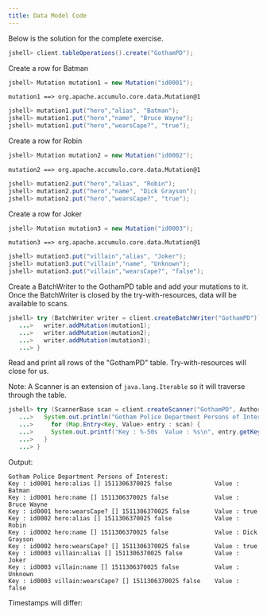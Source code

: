 ```yaml
---
title: Data Model Code
---
```


Below is the solution for the complete exercise.

```java
jshell> client.tableOperations().create("GothamPD");
```
Create a row for Batman
```java
jshell> Mutation mutation1 = new Mutation("id0001");
```
```commandline
mutation1 ==> org.apache.accumulo.core.data.Mutation@1
```
```java
jshell> mutation1.put("hero","alias", "Batman");
jshell> mutation1.put("hero","name", "Bruce Wayne");
jshell> mutation1.put("hero","wearsCape?", "true");
```

Create a row for Robin
```java
jshell> Mutation mutation2 = new Mutation("id0002");
```
```commandline
mutation2 ==> org.apache.accumulo.core.data.Mutation@1
```
```java
jshell> mutation2.put("hero","alias", "Robin");
jshell> mutation2.put("hero","name", "Dick Grayson");
jshell> mutation2.put("hero","wearsCape?", "true");
```    

Create a row for Joker
```java
jshell> Mutation mutation3 = new Mutation("id0003");
```
```commandline
mutation3 ==> org.apache.accumulo.core.data.Mutation@1
```
```java
jshell> mutation3.put("villain","alias", "Joker");
jshell> mutation3.put("villain","name", "Unknown");
jshell> mutation3.put("villain","wearsCape?", "false");
```
Create a BatchWriter to the GothamPD table and add your mutations to it.
Once the BatchWriter is closed by the try-with-resources, data will be available to scans.

```java
jshell> try (BatchWriter writer = client.createBatchWriter("GothamPD")) {
   ...>   writer.addMutation(mutation1);
   ...>   writer.addMutation(mutation2);
   ...>   writer.addMutation(mutation3);
   ...> }
```

Read and print all rows of the "GothamPD" table. Try-with-resources will close for us.

Note: A Scanner is an extension of ```java.lang.Iterable``` so it will traverse through the table.

```java
jshell> try (ScannerBase scan = client.createScanner("GothamPD", Authorizations.EMPTY)) {
   ...>   System.out.println("Gotham Police Department Persons of Interest:");
   ...>     for (Map.Entry<Key, Value> entry : scan) {
   ...>     System.out.printf("Key : %-50s  Value : %s\n", entry.getKey(), entry.getValue());
   ...>   }
   ...> }
```

Output:
```commandline
Gotham Police Department Persons of Interest:
Key : id0001 hero:alias [] 1511306370025 false            Value : Batman
Key : id0001 hero:name [] 1511306370025 false             Value : Bruce Wayne
Key : id0001 hero:wearsCape? [] 1511306370025 false       Value : true
Key : id0002 hero:alias [] 1511306370025 false            Value : Robin
Key : id0002 hero:name [] 1511306370025 false             Value : Dick Grayson
Key : id0002 hero:wearsCape? [] 1511306370025 false       Value : true
Key : id0003 villain:alias [] 1511306370025 false         Value : Joker
Key : id0003 villain:name [] 1511306370025 false          Value : Unknown
Key : id0003 villain:wearsCape? [] 1511306370025 false    Value : false
```
Timestamps will differ:


